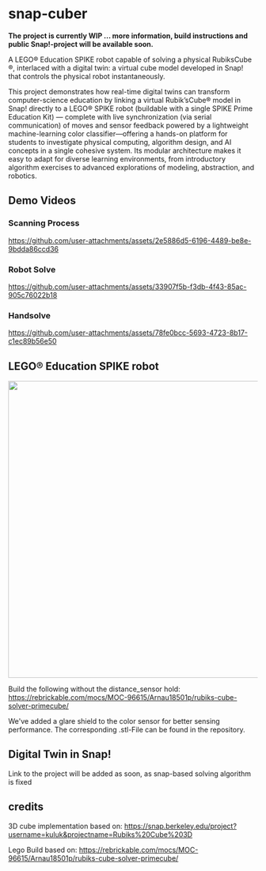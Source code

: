# snap-cuber

**The project is currently WIP ... more information, build instructions and public Snap!-project will be available soon.**

A LEGO® Education SPIKE robot capable of solving a physical RubiksCube ®, interlaced with a digital twin: a virtual cube model developed in Snap! that controls the physical robot instantaneously.

This project demonstrates how real-time digital twins can transform computer-science education by linking a virtual Rubik’sCube® model in Snap! directly to a LEGO® SPIKE robot (buildable with a single SPIKE Prime Education Kit) — complete with live synchronization (via serial communication) of moves and sensor feedback powered by a lightweight machine-learning color classifier—offering a hands-on platform for students to investigate physical computing, algorithm design, and AI concepts in a single cohesive system. Its modular architecture makes it easy to adapt for diverse learning environments, from introductory algorithm exercises to advanced explorations of modeling, abstraction, and robotics.


## Demo Videos

### Scanning Process
https://github.com/user-attachments/assets/2e5886d5-6196-4489-be8e-9bdda86ccd36

### Robot Solve
https://github.com/user-attachments/assets/33907f5b-f3db-4f43-85ac-905c76022b18

### Handsolve
https://github.com/user-attachments/assets/78fe0bcc-5693-4723-8b17-c1ec89b56e50

## LEGO® Education SPIKE robot

<img src="https://github.com/user-attachments/assets/f6bbf992-6b04-480c-96b1-07c25f96628f" width="600"/>

Build the following without the distance_sensor hold: https://rebrickable.com/mocs/MOC-96615/Arnau18501p/rubiks-cube-solver-primecube/

We've added a glare shield to the color sensor for better sensing performance. The corresponding .stl-File can be found in the repository. 

## Digital Twin in Snap! 
Link to the project will be added as soon, as snap-based solving algorithm is fixed

## credits
3D cube implementation based on: https://snap.berkeley.edu/project?username=kuluk&projectname=Rubiks%20Cube%203D

Lego Build based on: https://rebrickable.com/mocs/MOC-96615/Arnau18501p/rubiks-cube-solver-primecube/
